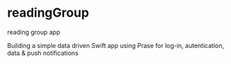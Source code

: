 # readingGroup
reading group app

Building a simple data driven Swift app using Prase for log-in, autentication, data & push notifications

